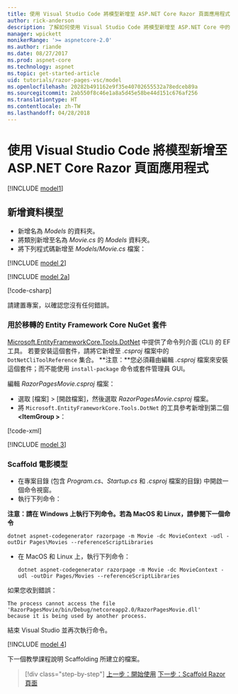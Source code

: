 ```yaml
---
title: 使用 Visual Studio Code 將模型新增至 ASP.NET Core Razor 頁面應用程式
author: rick-anderson
description: 了解如何使用 Visual Studio Code 將模型新增至 ASP.NET Core 中的 Razor 頁面應用程式。
manager: wpickett
monikerRange: '>= aspnetcore-2.0'
ms.author: riande
ms.date: 08/27/2017
ms.prod: aspnet-core
ms.technology: aspnet
ms.topic: get-started-article
uid: tutorials/razor-pages-vsc/model
ms.openlocfilehash: 20282b491162e9f35e40702655532a78edceb89a
ms.sourcegitcommit: 2ab550f8c46e1a8a5d45e58be44d151c676af256
ms.translationtype: HT
ms.contentlocale: zh-TW
ms.lasthandoff: 04/28/2018
---
```

# <a name="add-a-model-to-an-aspnet-core-razor-pages-app-with-visual-studio-code"></a>使用 Visual Studio Code 將模型新增至 ASP.NET Core Razor 頁面應用程式

[!INCLUDE [model1](../../includes/RP/model1.md)]

## <a name="add-a-data-model"></a>新增資料模型

* 新增名為 *Models* 的資料夾。
* 將類別新增至名為 *Movie.cs* 的 *Models* 資料夾。
* 將下列程式碼新增至 *Models/Movie.cs* 檔案：

[!INCLUDE [model 2](../../includes/RP/model2.md)]

[!INCLUDE [model 2a](../../includes/RP/model2a.md)]

[!code-csharp[](../../tutorials/razor-pages/razor-pages-start/sample/RazorPagesMovie/Startup.cs?name=snippet_ConfigureServices2&highlight=3-6)]

請建置專案，以確認您沒有任何錯誤。

### <a name="entity-framework-core-nuget-packages-for-migrations"></a>用於移轉的 Entity Framework Core NuGet 套件

[Microsoft.EntityFrameworkCore.Tools.DotNet](https://www.nuget.org/packages/Microsoft.EntityFrameworkCore.Tools.DotNet) 中提供了命令列介面 (CLI) 的 EF 工具。 若要安裝這個套件，請將它新增至 *.csproj* 檔案中的 `DotNetCliToolReference` 集合。 **注意：**您必須藉由編輯 *.csproj* 檔案來安裝這個套件；而不能使用 `install-package` 命令或套件管理員 GUI。

編輯 *RazorPagesMovie.csproj* 檔案：

* 選取 [檔案] > [開啟檔案]，然後選取 *RazorPagesMovie.csproj* 檔案。
* 將 `Microsoft.EntityFrameworkCore.Tools.DotNet` 的工具參考新增到第二個 **\<ItemGroup >**：

[!code-xml[](../../tutorials/razor-pages/razor-pages-start/snapshot_cli_sample/RazorPagesMovie/RazorPagesMovie.cli.csproj)]

[!INCLUDE [model 3](../../includes/RP/model3.md)]

<a name="scaffold"></a>
### <a name="scaffold-the-movie-model"></a>Scaffold 電影模型

* 在專案目錄 (包含 *Program.cs*、*Startup.cs* 和 *.csproj* 檔案的目錄) 中開啟一個命令視窗。
* 執行下列命令：

**注意：請在 Windows 上執行下列命令。若為 MacOS 和 Linux，請參閱下一個命令**

  ```console
  dotnet aspnet-codegenerator razorpage -m Movie -dc MovieContext -udl -outDir Pages\Movies --referenceScriptLibraries
  ```

* 在 MacOS 和 Linux 上，執行下列命令：

  ```console
  dotnet aspnet-codegenerator razorpage -m Movie -dc MovieContext -udl -outDir Pages/Movies --referenceScriptLibraries
  ```

如果您收到錯誤：
  ```
  The process cannot access the file 
 'RazorPagesMovie/bin/Debug/netcoreapp2.0/RazorPagesMovie.dll' 
  because it is being used by another process.
  ```

結束 Visual Studio 並再次執行命令。

[!INCLUDE [model 4](../../includes/RP/model4.md)]

下一個教學課程說明 Scaffolding 所建立的檔案。

> [!div class="step-by-step"]
> [上一步：開始使用](xref:tutorials/razor-pages-vsc/razor-pages-start)
> [下一步：Scaffold Razor 頁面](xref:tutorials/razor-pages-vsc/page)
